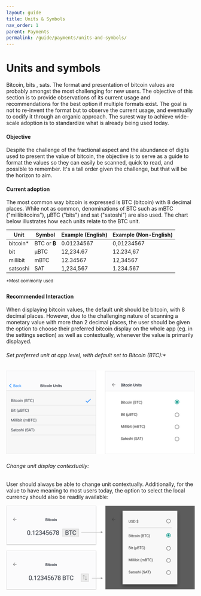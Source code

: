 ```yaml
---
layout: guide
title: Units & Symbols
nav_order: 1
parent: Payments
permalink: /guide/payments/units-and-symbols/
---
```


# Units and symbols

Bitcoin, bits , sats. The format and presentation of bitcoin values are probably amongst the most challenging for new users. The objective of this section is to provide observations of its current usage and recommendations for the best option if multiple formats exist. The goal is not to re-invent the format but to observe the current usage, and eventually to codify it through an organic approach. The surest way to achieve wide-scale adoption is to standardize what is already being used today. 



#### Objective

Despite the challenge of the fractional aspect and the abundance of digits used to present the value of bitcoin, the objective is to serve as a guide to format the values so they can easily be scanned, quick to read, and possible to remember. It's a tall order given the challenge, but that will be the horizon to aim. 



#### Current adoption

The most common way bitcoin is expressed is BTC (bitcoin) with 8 decimal places. While not as common, denominations of BTC such as mBTC ("millibitcoins"), μBTC ("bits") and sat ("satoshi") are also used. The chart below illustrates how each units relate to the BTC unit.

| Unit     | Symbol       | Example (English) | Example (Non-English) |
| -------- | ------------ | ----------------- | --------------------- |
| bitcoin* | BTC or **₿** | 0.01234567        | 0,01234567            |
| bit      | μBTC         | 12,234.67         | 12.234,67             |
| millibit | mBTC         | 12.34567          | 12,34567              |
| satsoshi | SAT          | 1,234,567         | 1.234.567             |

<sup>*Most commonly used</sup>



#### Recommended Interaction

When displaying bitcoin values, the default unit should be bitcoin, with 8 decimal places. However, due to the challenging nature of scanning a monetary value with more than 2 decimal places, the user should be given the option to choose their preferred bitcoin display on the whole app (eg. in the settings section) as well as contextually, whenever the value is primarily displayed. 



###### Set preferred unit at app level, with default set to Bitcoin (BTC):*

![appsetting](/../../../assets/images/payments/appsetting.svg)



###### Change unit display contextually:

User should always be able to change unit contextually. Additionally, for the value to have meaning to most users today, the option to select the local currency should also be readily available:

![ContextualSetting](/../../../assets/images/payments/ContextualSetting.svg)

